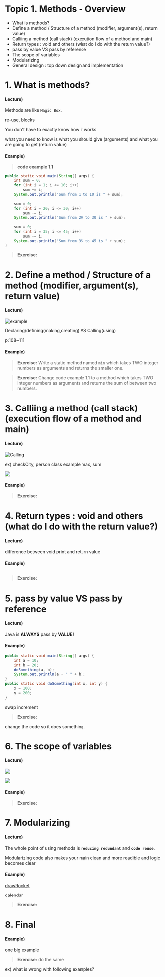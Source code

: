 
# Topic 1. Methods - Overview

- What is methods?
- Define a method / Structure of a method (modifier, argument(s), return value)
- Calliing a method (call stack) (execution flow of a method and main)
- Return types : void and others (what do I do with the return value?)
- pass by value VS pass by reference
- The scope of variables
- Modularizing
- General design : top down design and implementation


# 1. What is methods?

#### Lecture) 

Methods are like `Magic Box`.

re-use, blocks

You don't have to exactly know how it works

what you need to know is what you should give (arguments) and what you are going to get (return value)

#### Example)

> **code example 1.1**

```java
public static void main(String[] args) {
    int sum = 0;
    for (int i = 1; i <= 10; i++)
        sum += i;
    System.out.println("Sum from 1 to 10 is " + sum);
    
    sum = 0;
    for (int i = 20; i <= 30; i++)
        sum += i;
    System.out.println("Sum from 20 to 30 is " + sum);
    
    sum = 0;
    for (int i = 35; i <= 45; i++)
        sum += i;
    System.out.println("Sum from 35 to 45 is " + sum);
}
```

> **Exercise:**

# 2. Define a method / Structure of a method (modifier, argument(s), return value)

#### Lecture) 

![example](https://github.com/lukesterlee/review-session/blob/master/methods/structureOfMethods.JPG)

Declaring/defining(making,creating) VS Calling(using)

p:108~111

#### Example)

> **Exercise:** Write a static method named `min` which takes TWO integer numbers as arguments and returns the smaller one. 

> **Exercise:** Change code example 1.1 to a method which takes TWO integer numbers as arguments and returns the sum of between two numbers.

# 3. Calliing a method (call stack) (execution flow of a method and main)

#### Lecture)  

![Calling](https://github.com/lukesterlee/review-session/blob/master/methods/calling.JPG)

ex) checkCity, person class example
max, sum

![](https://github.com/lukesterlee/review-session/blob/master/methods/callstack.JPG)

#### Example)

> **Exercise:**

# 4. Return types : void and others (what do I do with the return value?)

#### Lecture) 

difference between void print and return value

#### Example)

```java

```

> **Exercise:**


# 5. pass by value VS pass by reference

#### Lecture) 

Java is **ALWAYS** pass by **VALUE!**

#### Example)

```java
public static void main(String[] args) {
    int a = 10;
    int b = 20;
    doSomething(a, b);
    System.out.println(a + " " + b);
}
public static void doSomething(int x, int y) {
    x = 100;
    y = 200;
}
```

swap
increment

> **Exercise:**

change the code so it does something.


# 6. The scope of variables

#### Lecture) 

![](https://github.com/lukesterlee/review-session/blob/master/methods/scopeforloop.JPG)

![](https://github.com/lukesterlee/review-session/blob/master/methods/scopecomparison.JPG)

#### Example)

> **Exercise:**

# 7. Modularizing

#### Lecture) 

The whole point of using methods is **`reducing redundant`** and **`code reuse`**.

Modularizing code also makes your main clean and more readible and logic becomes clear



#### Example)

[drawRocket](https://github.com/lukesterlee/accesscode/blob/master/AC_20150312/src/nyc/c4q/lukesterlee/DrawRocket.java)

calendar

> **Exercise:**

# 8. Final

#### Example)

one big example 

> **Exercise:** do the same


ex) what is wrong with following examples?
